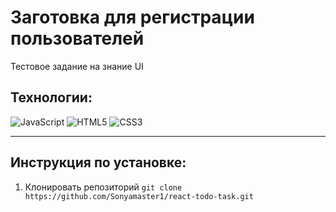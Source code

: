 # Заготовка для регистрации пользователей
Тестовое задание на знание UI

## Технологии:
![JavaScript](https://img.shields.io/badge/-JavaScript-090909?style=for-the-badge&logo=JavaScript)
![HTML5](https://img.shields.io/badge/-HTML5-090909?style=for-the-badge&logo=HTML5)
![CSS3](https://img.shields.io/badge/-CSS3-090909?style=for-the-badge&logo=CSS3)

---
## Инструкция по установке:
1. Клонировать репозиторий 
`git clone https://github.com/Sonyamaster1/react-todo-task.git`